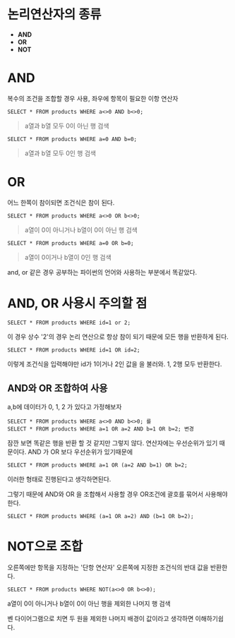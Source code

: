 # 논리연산자의 종류
- **AND**
- **OR**
- **NOT**

# AND
복수의 조건을 조합할 경우 사용, 좌우에 항목이 필요한 이항 연산자
```
SELECT * FROM products WHERE a<>0 AND b<>0;
```
>a열과 b열 모두 0이 아닌 행 검색

```
SELECT * FROM products WHERE a=0 AND b=0;
```
>a열과 b열 모두 0인 행 검색

# OR
어느 한쪽이 참이되면 조건식은 참이 된다.
```
SELECT * FROM products WHERE a<>0 OR b<>0;
```
>a열이 0이 아니거나 b열이 0이 아닌 행 검색

```
SELECT * FROM products WHERE a=0 OR b=0;
```
>a열이 0이거나 b열이 0인 행 검색

and, or 같은 경우 공부하는 파이썬의 언어와 사용하는 부분에서 똑같았다.


# AND, OR 사용시 주의할 점
```
SELECT * FROM products WHERE id=1 or 2;
```
이 경우 상수 '2'의 경우 논리 연산으로 항상 참이 되기 때문에 모든 행을 반환하게 된다.

```
SELECT * FROM products WHERE id=1 OR id=2;
```
이렇게 조건식을 입력해야만 id가 1이거나 2인 값을 을 불러와. 1, 2행 모두 반환한다.

## AND와 OR 조합하여 사용
a,b에 데이터가 0, 1, 2 가 있다고 가정해보자
```
SELECT * FROM products WHERE a<>0 AND b<>0; 를 
SELECT * FROM products WHERE a=1 OR a=2 AND b=1 OR b=2; 변경
```
잠깐 보면 똑같은 행을 반환 할 것 같지만 그렇지 않다.
연산자에는 우선순위가 있기 때문이다.
AND 가 OR 보다 우선순위가 있기때문에
```
SELECT * FROM products WHERE a=1 OR (a=2 AND b=1) OR b=2;
```
이러한 형태로 진행된다고 생각하면된다.

그렇기 때문에 AND와 OR 을 조합해서 사용할 경우 OR조건에 괄호를 묶어서 사용해야한다.
```
SELECT * FROM products WHERE (a=1 OR a=2) AND (b=1 OR b=2);
```

# NOT으로 조합
오른쪽에만 항목을 지정하는 '단항 연산자' 오른쪽에 지정한 조건식의 반대 값을 반환한다.
```
SELECT * FROM products WHERE NOT(a<>0 OR b<>0);
```
a열이 0이 아니거나 b열이 0이 아닌 행을 제외한 나머지 행 검색

벤 다이어그램으로 치면 두 원을 제외한 나머지 배경이 값이라고 생각하면 이해하기쉽다.